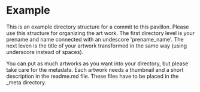 # Example

This is an example directory structure for a commit to this pavillon. Please use this structure for organizing the art work. 
The first directory level is your prename and name connected with an undescore 'prename_name'. The next leven is the title of your artwork transformed in the same way (using underscore instead of spaces). 

You can put as much artworks as you want into your directory, but please take care for the metadata. Each artwork needs a thumbnail and a short description in the readme.md file. These files have to be placed in the _meta directory.

